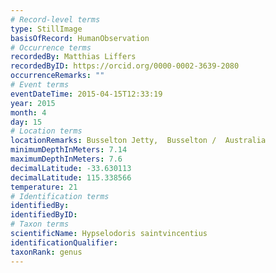 ```yaml
---
# Record-level terms
type: StillImage
basisOfRecord: HumanObservation
# Occurrence terms
recordedBy: Matthias Liffers
recordedByID: https://orcid.org/0000-0002-3639-2080
occurrenceRemarks: ""
# Event terms
eventDateTime: 2015-04-15T12:33:19
year: 2015
month: 4
day: 15
# Location terms
locationRemarks: Busselton Jetty,  Busselton /  Australia
minimumDepthInMeters: 7.14
maximumDepthInMeters: 7.6
decimalLatitude: -33.630113
decimalLatitude: 115.338566
temperature: 21
# Identification terms
identifiedBy: 
identifiedByID: 
# Taxon terms
scientificName: Hypselodoris saintvincentius
identificationQualifier: 
taxonRank: genus
---
```

